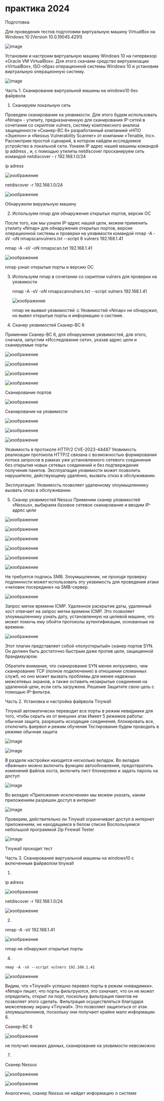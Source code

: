 # практика 2024


Подготовка

   Для проведения тестов подготовим виртуальную машину VirtualBox на Windows 10 [Version 10.0.19045.4291]
   
   ![image](https://github.com/user-attachments/assets/32a5fd1d-b769-4284-8b78-272c2e5625e9)
   
   Установим и настроим виртуальную машину Windows 10 на гипервизор
«Oracle VM VirtualBox». Для этого скачаем средство виртуализации
«VirtualBox», ISO-образ операционной системы Windows 10 и установим
виртуальную операционную систему.

   ![image](https://github.com/user-attachments/assets/5096d945-8df8-4b43-8864-996ee3b8e23e)

   

Часть 1. Сканирование виртуальной машины на windows10 без файрвола

1. Сканируем локальную сеть
   
 Проведем сканирование на уязвимости. Для этого будем использовать
«Nmap» - утилиту, предназначенную для сканирования IP-сетей в сочетании со
скриптом vulners, систему комплексного анализа защищенности «Сканер-ВС 6»
разработанный компанией «НПО «Эшелон» и «Nessus Vulnerability Scanner» от
компании «Tenable, Inc».
Рассмотрим простой сценарий, в котором найдем исследуемое устройство
в локальной сети. Узнаем IP адрес нашей машины командой ip address , и, с помощью утилиты netdiscover просканируем сеть командой netdiscover -
r 192.168.1.0/24

   ip adress
   
   ![изображение](https://github.com/user-attachments/assets/b4efcfd6-c678-4af1-aa1b-3e4ee576b78e)

   netdiscover -r 192.168.1.0/24
   
   ![изображение](https://github.com/user-attachments/assets/2e5e2e9d-d0e8-4e04-8334-2e3382266336)

   Обнаружили вируальную машину
   
2. Используем nmap для обнаружения открытых портов, версии ОС
 
 После того, как мы узнали IP-адрес нашей цели, можем применить утилиту
«Nmap» для обнаружения открытых портов, версии операционной системы и
проверки на уязвимости командой nmap -A -sV -oN nmapscanvulners.txt --script
8
vulners 192.168.1.41

   nmap -A -sV -oN nmapscan.txt 192.168.1.41
   
   ![изображение](https://github.com/user-attachments/assets/42dab8ff-6ff5-439b-b63f-e793265275e2)

   nmap узнал открытые порты и версию ОС
   
3. Используем nmap в сочетании со скриптом vulners для проверки на уязвимости
 
   nmap -A -sV -oN nmapscanvulners.txt --script vulners 192.168.1.41

   ![изображение](https://github.com/user-attachments/assets/7f514cd4-36f8-4832-884e-709bce07b1a2)

   nmap не выявил уязвимостей :c
    Уязвимостей «Nmap» не обнаружил, но вывел открытые порты и
информацию о системе.


4. Сканер уязвимостей Сканер-ВС 6

Применим Сканер-ВС 6, для обнаружения уязвимостей, для этого, сначала,
запустим «Исследование сети», указав адрес цели и сканируемые порты

![изображение](https://github.com/user-attachments/assets/3bfdd09f-3499-4601-853d-bb09ca6c4908)


![изображение](https://github.com/user-attachments/assets/7a9d4b8e-bea7-43a4-a9d9-a3751f3596cd)


![изображение](https://github.com/user-attachments/assets/1a7aaf8e-de22-43a7-8bed-19f62f82d7cf)



![изображение](https://github.com/user-attachments/assets/9765f4b8-6496-47ca-bf01-93240ef7d50d)



 
   Сканирование портов
   
  ![изображение](https://github.com/user-attachments/assets/71c2beb0-9cf2-4431-88f5-f473d209cf0c)

  Сканирование на уязвимости
  
  ![изображение](https://github.com/user-attachments/assets/5f132123-38f9-40bb-8647-a865bb7fb13c)

 
  ![изображение](https://github.com/user-attachments/assets/385ffec2-aee3-4acd-b3be-cdf80c07835d)

  ![изображение](https://github.com/user-attachments/assets/ea2488b0-5d99-4074-ac01-aa29355b1cca)

Уязвимость в протоколе HTTP/2
CVE-2023-44487
Уязвимость реализации протокола HTTP/2 связана с возможностью
формирования потока запросов в рамках уже установленного сетевого
соединения без открытия новых сетевых соединений и без подтверждения
получения пакетов. Эксплуатация уязвимости может позволить нарушителю,
действующему удалённо, вызвать отказ в обслуживании.

Эксплуатация:
Уязвимость позволяет удаленному злоумышленнику вызвать отказ в обслуживании.

5. Сканер уязвимостей Nessus
Применим сканер уязвимостей «Nessus», выбираем базовое сетевое
сканирование и вводим IP-адрес цели

![изображение](https://github.com/user-attachments/assets/9058884c-efd1-49a9-93ac-67f73e386db8)


![изображение](https://github.com/user-attachments/assets/b52e8772-0b72-45ce-8fd6-16cbb903d017)


![изображение](https://github.com/user-attachments/assets/15762765-851f-457e-98a8-6825e3f3c5c7)






![изображение](https://github.com/user-attachments/assets/6c7f28a7-65cc-425a-8c95-f40f39cff102)

![изображение](https://github.com/user-attachments/assets/58e6ae1d-7c76-43cd-af74-389d3fe38cf7)


![изображение](https://github.com/user-attachments/assets/f99e7d8f-e52a-4578-855c-a10ae3737a2a)

 Не требуется подпись SMB. Злоумышленник, не проходя проверку
подлинности может использовать эту уязвимость для проведения атаки «человек
посередине» на SMB-сервер.




![изображение](https://github.com/user-attachments/assets/9e5d3d45-e264-4762-9cf8-4827c0ffcc70)

 Запрос метки времени ICMP. Удаленное раскрытие даты, удаленный
хост отвечает на запрос метки времени ICMP. Это позволяет злоумышленнику
узнать дату, установленную на целевой машине, что может помочь ему обойти
протоколы аутентификации, основанные на времени.


![изображение](https://github.com/user-attachments/assets/eed43b7a-e564-4680-b687-3eecb8e2a135)

Этот плагин представляет собой «полуоткрытый» сканер портов SYN. Он должен быть достаточно быстрым даже против цели, защищенной брандмауэром.

Обратите внимание, что сканирование SYN менее интрузивно, чем сканирование TCP (полное подключение) в отношении сломанных служб, но оно может вызвать проблемы для менее надежных межсетевых экранов, а также оставить незакрытые соединения на удаленной цели, если сеть загружена.
Решение
Защитите свою цель с помощью IP-фильтра.



Часть 2. Установка и настройка файрвола Tinywall

Tinywall автоматически переводит все порты в режим невидимки для того, чтобы скрыть их от внешних атак
Имеет 5 режимов работы: обычная защита, разрешить исходящие соединения, блокировать все, отключить фаервол и режим обучения
Тестирование будем проводить в режиме обычная защита

![image](https://github.com/user-attachments/assets/c70d91fe-19cd-4665-8d70-bf974b291f9e)


![image](https://github.com/user-attachments/assets/5a4b3e7f-360e-4f57-a162-febfa358b453)

В разделе настройки находится несколько вкладок. Во вкладке «Важные»
можно включить функцию автообновления, предотвратить изменений файлов
хоста, включить лист блокировки и задать пароль на доступ 

![image](https://github.com/user-attachments/assets/5ffe741f-fba6-4654-8f93-aad551e285e7)

Во вкладке «Приложения-исключения» мы можем указать, каким
приложениям разрешен доступ в интернет

![image](https://github.com/user-attachments/assets/f3934789-c65f-4fe3-8af6-a4d23507fc9f)

Проверим, действительно ли Tinywall ограничивает доступ в интернет приложениям, не находящимся в белом списке
Воспользуемся небольшой программой 2ip Firewall Tester

![image](https://github.com/user-attachments/assets/23795a2e-95bf-4822-b8bb-ccdb741d547b)

Tinywall проходит тест


Часть 3. Сканирование виртуальной машины на windows10 с включенным файрволом tinywall

1.

  ip adress
   
   ![изображение](https://github.com/user-attachments/assets/9ad49f83-1b5d-42a5-8cdc-bd8f31738d90)


   netdiscover -r 192.168.1.0/24 

   ![изображение](https://github.com/user-attachments/assets/4d040d1e-3f7a-4e5f-aec1-b60803307a98)


2.

   nmap -A -sV 192.168.1.41 


   ![изображение](https://github.com/user-attachments/assets/528028f9-469a-4ea0-aa27-5f642ebc2841)

   nmap не обнаружил открытые порты

4. 

    nmap -A -sV --script vulners 192.168.1.41

   
   ![изображение](https://github.com/user-attachments/assets/1b76bff0-8a5f-4808-b245-e2bc478ebe76)

Видим, что «Tinywall» успешно перевел порты в режим «невидимки».
«Nmap» пишет, что порты фильтруются, это означает, что он не может
определить, открыт ли порт, поскольку фильтрация пакетов не позволяет этого
сделать. Фильтрация осуществляться благодаря межсетевому экрану «Tinywall».
Это позволяет защититься от атак злоумышленников, поскольку они получают
крайне мало информации.
6.

   Сканер-ВС 6
   
   ![изображение](https://github.com/user-attachments/assets/c68dbe13-1e2b-4e92-acac-52d9ef2b44b3)

   не получил никаких данных, сканирование на уязвимости невозможно

   
7.
   
   Сканер Nessus

   ![изображение](https://github.com/user-attachments/assets/51d47f7b-ecba-4a0b-bba4-d95d4fdb8fbb)

   ![изображение](https://github.com/user-attachments/assets/faacd5f9-cd63-40b0-a499-e87134aa0348)

   Аналогично, сканер Nessus не найдет информацию о системе
